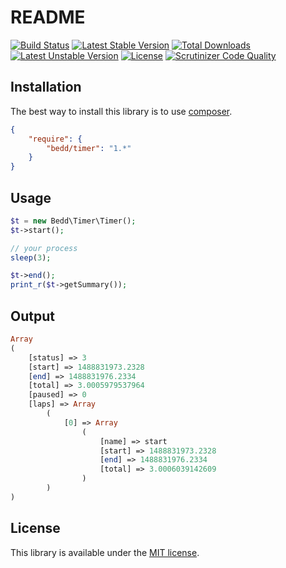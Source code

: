 # README
[![Build Status](https://travis-ci.org/Bedd/timer.svg?branch=master)](https://travis-ci.org/Bedd/timer) [![Latest Stable Version](https://poser.pugx.org/Bedd/timer/v/stable)](https://packagist.org/packages/Bedd/timer) [![Total Downloads](https://poser.pugx.org/Bedd/timer/downloads)](https://packagist.org/packages/Bedd/timer) [![Latest Unstable Version](https://poser.pugx.org/Bedd/timer/v/unstable)](https://packagist.org/packages/Bedd/timer) [![License](https://poser.pugx.org/Bedd/timer/license)](https://packagist.org/packages/Bedd/timer) [![Scrutinizer Code Quality](https://scrutinizer-ci.com/g/Bedd/timer/badges/quality-score.png?b=master)](https://scrutinizer-ci.com/g/Bedd/timer/?branch=master)

## Installation
The best way to install this library is to use [composer](https://getcomposer.org/).

```json
{
    "require": {
        "bedd/timer": "1.*"
    }
}
```

## Usage
```php
$t = new Bedd\Timer\Timer();
$t->start();

// your process
sleep(3);

$t->end();
print_r($t->getSummary());
```

## Output
```php
Array
(
    [status] => 3
    [start] => 1488831973.2328
    [end] => 1488831976.2334
    [total] => 3.0005979537964
    [paused] => 0
    [laps] => Array
        (
            [0] => Array
                (
                    [name] => start
                    [start] => 1488831973.2328
                    [end] => 1488831976.2334
                    [total] => 3.0006039142609
                )
        )
)
```

## License
This library is available under the [MIT license](LICENSE).